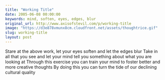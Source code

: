 ```yaml
---
title: "Working Title"
date: 2005-06-08 00:00:00
keywords: mind, soften, eyes, edges, blur
original_url: http://www.axisofstevil.com/p/working-title
image: "https://d3e878vmunx8cm.cloudfront.net/assets/thoughtrice.gif"
slug: working-title
layout: post
---
```


Stare at the above work, let your eyes soften and let the edges blur Take in all that you see and let your mind tell you something about what you are looking at Through this exercise you can train your mind to foster better and more creative thoughts By doing this you can turn the tide of our declining cultural quality

